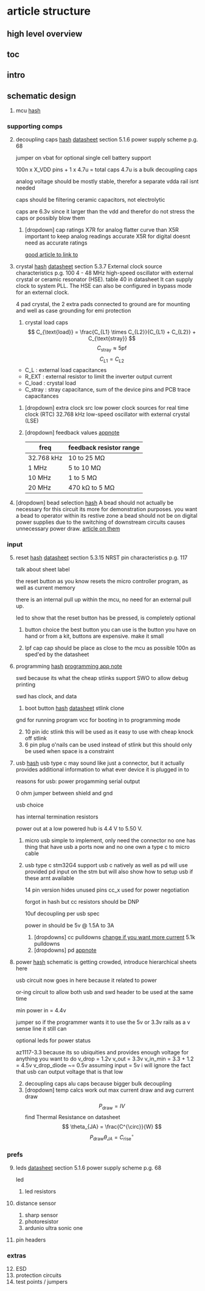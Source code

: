 # article structure

## high level overview

## toc

## intro

## schematic design

1. mcu
[hash](e9c2dbe1c46d9b92890eeec189a6750cf9917f85)

### supporting comps

2. decoupling caps
    [hash](98fe0d07d26a1c95464953851bdf675cf1a5116f)
    [datasheet](https://www.st.com/resource/en/datasheet/stm32g431cb.pdf) section 5.1.6 power supply scheme p.g. 68

    jumper on vbat for optional single cell battery support

    100n x X_VDD pins + 1 x 4.7u = total caps
    4.7u is a bulk decoupling caps

    analog voltage should be mostly stable, therefor a separate vdda rail isnt needed

    caps should be filtering ceramic capacitors, not electrolytic

    caps are 6.3v since it larger than the vdd and therefor do not stress the caps or possibly blow them

   1. [dropdown] cap ratings
        X7R for analog
            flatter curve than X5R important to keep analog readings accurate
        X5R for digital
            doesnt need as accurate ratings

        [good article to link to](https://www.kemet.com/en/us/technical-resources/heres-what-makes-mlcc-dielectrics-different.html)


3. crystal
    [hash](6430cd6cd9e619b09895460b4084fa307ed90d1f)
    [datasheet](https://www.st.com/resource/en/datasheet/stm32g431cb.pdf)
    section 5.3.7 External clock source characteristics p.g. 100
    4 - 48 MHz high-speed oscillator with external crystal or ceramic resonator (HSE). table 40 in datasheet
    It can supply clock to system PLL. The HSE can also be configured in bypass mode for an external clock.

    4 pad crystal, the 2 extra pads connected to ground are for mounting and well as case grounding for emi protection

   1. crystal load caps
    $$
        C_{\text{load}} = \frac{C_{L1} \times C_{L2}}{C_{L1} + C_{L2}} + C_{\text{stray}}
    $$
    $$
        C_{\text{stray}} \approx5\text{pf}
    $$
    $$
        C_{L1} = C_{L2} 
    $$

    - C_L : external load capacitances
    - R_EXT : external resistor to limit the inverter output current
    - C_load : crystal load
    - C_stray : stray capacitance, sum of the device pins and PCB trace capacitances
    1. [dropdown] extra clock src
       low power clock sources for real time clock (RTC)
       32.768 kHz low-speed oscillator with external crystal (LSE)

    2. [dropdown] feedback values
        [appnote](https://www.st.com/resource/en/application_note/cd00221665-oscillator-design-guide-for-stm8af-al-s-stm32-mcus-and-mpus-stmicroelectronics.pdf)

        | freq | feedback resistor range |
        | ---- | ---------------------- |
        | 32.768 kHz  | 10 to 25 MΩ |
        | 1 MHz | 5 to 10 MΩ|
        | 10 MHz | 1 to 5 MΩ|
        | 20 MHz | 470 kΩ to 5 MΩ|



4. [dropdown] bead selection
    [hash](ed590af96a158ff80046151752b1db2daed66063)
    A bead should not actually be necessary for this circuit its more for demonstration purposes.
    you want a bead to operator within its restive zone
    a bead should not be on digital power supplies due to the switching of downstream circuits causes unnecessary power draw.
    [article on them](https://resources.altium.com/p/how-do-ferrite-beads-work-and-how-do-you-choose-right-one)
    

### input
5. reset
    [hash](ca8ece5d9ce18528ab4d70325f88380fb582dfc1)
    [datasheet](https://www.st.com/resource/en/datasheet/stm32g431cb.pdf)
    section 5.3.15 NRST pin characteristics p.g. 117

    talk about sheet label
   
    the reset button as you know resets the micro controller program, as well as current memory 
    
    there is an internal pull up within the mcu, no need for an external pull up.

    led to show that the reset button has be pressed, is completely optional

   1. button choice
        the best button you can use is the button you have on hand or from a kit, buttons are expensive. make it small

   2. lpf cap
      cap should be place as close to the mcu as possible
      100n as sped'ed by the datasheet

6. programming
    [hash](1d1887cbb8e0dd7f1c3b1ad92e817dd7263f4d1d)
    [programming app note](https://www.st.com/resource/en/application_note/dm00354244-stm32-microcontroller-debug-toolbox-stmicroelectronics.pdf)
    
    swd because its what the cheap stlinks support
    SWO to allow debug printing

    swd has clock, and data

   1. boot button
    [hash](c9936e445c0efe0e008e8a08ca916a944b0e9a81)
    [datasheet](https://stm32-base.org/guides/connecting-your-debugger.html)
    stlink clone

    gnd for running program
    vcc for booting in to programming mode

   2. 10 pin idc stlink
        this will be used as it easy to use with cheap knock off stlink
   3. 6 pin plug o'nails
        can be used instead of stlink but this should only be used when space is a constraint

7. usb
    [hash](fe8af82cef5476babfd91a4354a0ed6b2c7fa221)
    usb type c may sound like just a connector, but it actually provides additional information to what ever device it is plugged in to

    reasons for usb: 
    power
    progamming
    serial output

    0 ohm jumper between shield and gnd

    usb choice

    has internal termination resistors

    power out at a low powered hub is 4.4 V to 5.50 V.

   1. micro usb
    simple to implement, only need the connector
    no one has thing that have usb a ports now and no one own a type c to micro cable
   2. usb type c
      stm32G4 support usb c natively as well as pd
      will use provided pd input on the stm but will also show how to setup usb if these arnt available 

      14 pin version 
      hides unused pins 
      cc_x used for power negotiation

      forgot in hash but cc resistors should be DNP
      
      10uf decoupling per usb spec

      power in should be 5v @ 1.5A to 3A

      1. [dropdowns] cc pulldowns
        [change if you want more current](https://www.microchip.com/content/dam/mchp/documents/OTH/ApplicationNotes/ApplicationNotes/00001953A.pdf)
        5.1k pulldowns
      2. [dropdowns] pd
         [appnote](https://www.st.com/resource/en/user_manual/dm00598101-managing-usb-power-delivery-systems-with-stm32-microcontrollers-stmicroelectronics.pdf)

8. power
    [hash](b36409520eb05e74d2c82bd2b8d01cf1bc5a77b1)
    schematic is getting crowded, introduce hierarchical sheets here

    usb circuit now goes in here because it related to power

    or-ing circuit to allow both usb and swd header to be used at the same time

    min power in = 4.4v
    
    jumper so if the programmer wants it to use the 5v or 3.3v rails as a v sense line it still can
    
    optional leds for power status

    az1117-3.3 because its so ubiquities and provides enough voltage for anything you want to do
    v_drop = 1.2v
    v_out = 3.3v
    v_in_min = 3.3 + 1.2 = 4.5v
    v_drop_diode ~= 0.5v assuming input = 5v
    i will ignore the fact that usb can output voltage that is that low

   2. decoupling caps
        alu caps because bigger bulk decoupling
   3. [dropdown] temp calcs
        work out max current draw and avg current draw
        $$
        P_{\text{draw}} = IV
        $$
        find Thermal Resistance on datasheet
        $$
        \theta_{JA} = \frac{C^{\circ}}{W}
        $$
        $$
            P_{\text{draw}} \theta_{JA} = C^{\circ}_\text{rise} 
        $$

### prefs
9. leds
    [datasheet](https://www.st.com/resource/en/datasheet/stm32g431cb.pdf) section 5.1.6 power supply scheme p.g. 68
    

    led 


    1. led resistors

10. distance sensor
    1. sharp sensor
    2. photoresistor
    3. ardunio ultra sonic one

11. pin headers

### extras 

12. ESD
13. protection circuits
14. test points / jumpers